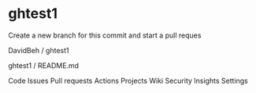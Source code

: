 # ghtest1

Create a new branch for this commit and start a pull reques

DavidBeh
/
ghtest1

ghtest1
/
README.md


Code
Issues
Pull requests
Actions
Projects
Wiki
Security
Insights
Settings

